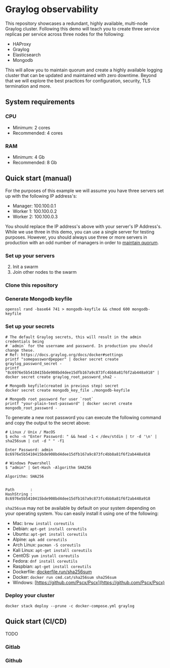 # Graylog observability

This repository showcases a redundant, highly available, multi-node Graylog 
cluster. Following this demo will teach you to create three service replicas per 
service across three nodes for the following: 

- HAProxy
- Graylog 
- Elasticsearch
- Mongodb

This will allow you to maintain quorum and create a highly available logging 
cluster that can be updated and maintained with zero downtime. Beyond that we 
will explore the best practices for configuration, security, TLS termination and
more.

## System requirements

### CPU

- Minimum: 2 cores
- Recommended: 4 cores

### RAM

- Minimum: 4 Gb
- Recommended: 8 Gb

## Quick start (manual)

For the purposes of this example we will assume you have three servers set up
with the following IP address's:

- Manager: 100.100.0.1
- Worker 1: 100.100.0.2
- Worker 2: 100.100.0.3

You should replace the IP address's above with your server's IP Address's. While
we use three in this demo, you can use a single server for testing purposes. 
However, you should always use three or more servers in production with an odd 
number of managers in order to [maintain quorum][1].

### Set up your servers

2. Init a swarm
3. Join other nodes to the swarm

### Clone this repository

### Generate Mongodb keyfile

```shell
openssl rand -base64 741 > mongodb-keyfile && chmod 600 mongodb-keyfile
```

### Set up your secrets

```shell
# The default Graylog secrets, this will result in the admin credentials being
# `admin` for the username and password. In production you should change these.
# Ref: https://docs.graylog.org/docs/docker#settings
printf "somepasswordpepper" | docker secret create graylog_password_secret -
printf "8c6976e5b5410415bde908bd4dee15dfb167a9c873fc4bb8a81f6f2ab448a918" | docker secret create graylog_root_password_sha2 -

# Mongodb keyfile(created in previous step) secret 
docker secret create mongodb_key_file ./mongodb-keyfile

# Mongodb root password for user `root`
printf "your-plain-text-password" | docker secret create mongodb_root_password -
```

To generate a new root password you can execute the following command and copy
the output to the secret above:

```shell
# Linux / Unix / MacOS
$ echo -n "Enter Password: " && head -1 < /dev/stdin | tr -d '\n' | sha256sum | cut -d " " -f1

Enter Password: admin
8c6976e5b5410415bde908bd4dee15dfb167a9c873fc4bb8a81f6f2ab448a918

# Windows Powershell
$ "admin" | Get-Hash -Algorithm SHA256

Algorithm: SHA256


Path       :
HashString : 8c6976e5b5410415bde908bd4dee15dfb167a9c873fc4bb8a81f6f2ab448a918
```

`sha256sum` may not be available by default on your system depending on your 
operating system. You can easily install it using one of the following:

- Mac: `brew install coreutils`
- Debian: `apt-get install coreutils`
- Ubuntu: `apt-get install coreutils`
- Alpine: `apk add coreutils`
- Arch Linux: `pacman -S coreutils`
- Kali Linux: `apt-get install coreutils`
- CentOS: `yum install coreutils`
- Fedora: `dnf install coreutils`
- Raspbian: `apt-get install coreutils`
- Dockerfile: [dockerfile.run/sha256sum](https://dockerfile.run/sha256sum)
- Docker: `docker run cmd.cat/sha256sum sha256sum`
- Windows: [https://github.com/Pscx/Pscx](https://github.com/Pscx/Pscx)

### Deploy your cluster

`docker stack deploy --prune -c docker-compose.yml graylog`

## Quick start (CI/CD)

TODO

### Gitlab

### Github


[1]: https://docs.docker.com/engine/swarm/admin_guide/#maintain-the-quorum-of-managers
